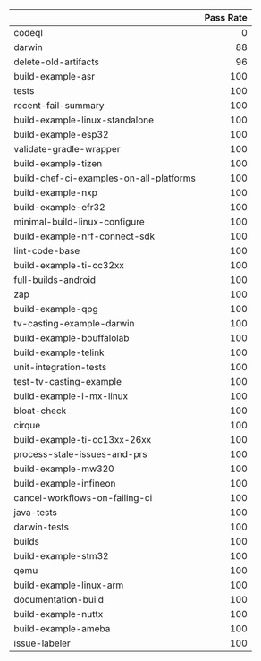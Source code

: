|                                         |   Pass Rate |
|:----------------------------------------|------------:|
| codeql                                  |           0 |
| darwin                                  |          88 |
| delete-old-artifacts                    |          96 |
| build-example-asr                       |         100 |
| tests                                   |         100 |
| recent-fail-summary                     |         100 |
| build-example-linux-standalone          |         100 |
| build-example-esp32                     |         100 |
| validate-gradle-wrapper                 |         100 |
| build-example-tizen                     |         100 |
| build-chef-ci-examples-on-all-platforms |         100 |
| build-example-nxp                       |         100 |
| build-example-efr32                     |         100 |
| minimal-build-linux-configure           |         100 |
| build-example-nrf-connect-sdk           |         100 |
| lint-code-base                          |         100 |
| build-example-ti-cc32xx                 |         100 |
| full-builds-android                     |         100 |
| zap                                     |         100 |
| build-example-qpg                       |         100 |
| tv-casting-example-darwin               |         100 |
| build-example-bouffalolab               |         100 |
| build-example-telink                    |         100 |
| unit-integration-tests                  |         100 |
| test-tv-casting-example                 |         100 |
| build-example-i-mx-linux                |         100 |
| bloat-check                             |         100 |
| cirque                                  |         100 |
| build-example-ti-cc13xx-26xx            |         100 |
| process-stale-issues-and-prs            |         100 |
| build-example-mw320                     |         100 |
| build-example-infineon                  |         100 |
| cancel-workflows-on-failing-ci          |         100 |
| java-tests                              |         100 |
| darwin-tests                            |         100 |
| builds                                  |         100 |
| build-example-stm32                     |         100 |
| qemu                                    |         100 |
| build-example-linux-arm                 |         100 |
| documentation-build                     |         100 |
| build-example-nuttx                     |         100 |
| build-example-ameba                     |         100 |
| issue-labeler                           |         100 |